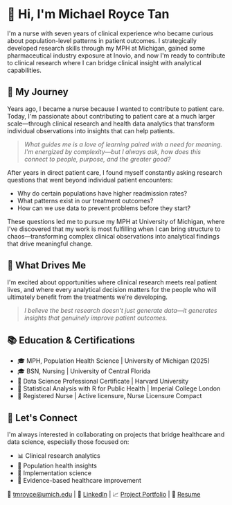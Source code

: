# 👋 Hi, I'm Michael Royce Tan

I'm a nurse with seven years of clinical experience who became curious about population-level patterns in patient outcomes. I strategically developed research skills through my MPH at Michigan, gained some pharmaceutical industry exposure at Inovio, and now I'm ready to contribute to clinical research where I can bridge clinical insight with analytical capabilities.


## 🔬 My Journey

Years ago, I became a nurse because I wanted to contribute to patient care. Today, I'm passionate about contributing to patient care at a much larger scale—through clinical research and health data analytics that transform individual observations into insights that can help patients.

> _What guides me is a love of learning paired with a need for meaning. I'm energized by complexity—but I always ask, how does this connect to people, purpose, and the greater good?_

After years in direct patient care, I found myself constantly asking research questions that went beyond individual patient encounters:

- Why do certain populations have higher readmission rates?
- What patterns exist in our treatment outcomes?
- How can we use data to prevent problems before they start?

These questions led me to pursue my MPH at University of Michigan, where I've discovered that my work is most fulfilling when I can bring structure to chaos—transforming complex clinical observations into analytical findings that drive meaningful change.


## 🎯 What Drives Me
I'm excited about opportunities where clinical research meets real patient lives, and where every analytical decision matters for the people who will ultimately benefit from the treatments we're developing.

> _I believe the best research doesn't just generate data—it generates insights that genuinely improve patient outcomes._


## 📚 Education & Certifications

- 🎓 MPH, Population Health Science | University of Michigan (2025)
- 🎓 BSN, Nursing | University of Central Florida
- 📜 Data Science Professional Certificate | Harvard University
- 📜 Statistical Analysis with R for Public Health | Imperial College London
- 🏥 Registered Nurse | Active licensure, Nurse Licensure Compact


## 🤝 Let's Connect
I'm always interested in collaborating on projects that bridge healthcare and data science, especially those focused on:

- 📊 Clinical research analytics
- 🏥 Population health insights
- 🔬 Implementation science
- 👥 Evidence-based healthcare improvement

📧 [tmroyce@umich.edu](mailto:tmroyce@umich.edu) | 💼 [LinkedIn](https://www.linkedin.com/in/tmroyce/) | 📈 [Project Portfolio](https://github.com/tmroyce/tmroyce-projects) | 📄 [Resume](https://github.com/tmroyce/tmroyce-projects/blob/main/resume-mrt.pdf)
